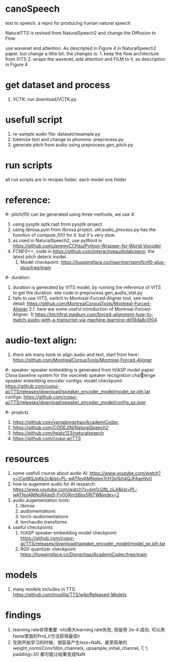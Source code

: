 # canoSpeech
text to speech, a repro for producing human natural speech

NaturalTTS is revised from NaturalSpeech2 and change the Diffusion to Flow

use wavenet and attention. As descripted in Figure 4 in NaturalSpeech2 paper, but change a little bit. 
    the changes is: 
        1. keep the flow architecture from VITS
        2. wrape the wavenet, add attention and FiLM to it, as description in Figure 4

# get dataset and process
1. VCTK: run download/VCTK.py

# usefull script
1. re-sample audio file: dataset/resample.py
2. tokenize text and change to phonone: preprocess.py
3. generate pitch from audio using preprocess.gen_pitch.py

# run scripts
all run scripts are in recipes folder. each model one folder

# reference:
#- pitch(f0)
can be generated using three methods, we use 4:
1. using pysptk.sptk.rapt from pysptk project
2. using librosa.pyin from librosa project. util.audio_process.py has the function of compute_f0() for it. but it's very slow.
3. as used in NaturalSpeech2, use pyWord in https://github.com/JeremyCCHsu/Python-Wrapper-for-World-Vocoder 
4. FCNF0++, code in https://github.com/interactiveaudiolab/penn, the latest pitch deteck model. 
   1. Model checkpoint: https://huggingface.co/maxrmorrison/fcnf0-plus-plus/tree/main 

#- duration:
1. duration is generated by VITS model, by running the reference of VITS to get the duration. see code in preprocess.gen_audio_stat.py
2. fails to use VITS, switch to Montreal-Forced-Aligner tool, see more detail: https://github.com/MontrealCorpusTools/Montreal-Forced-Aligner
    2.1. here are some useful introduction of Montreal-Forced-Aligner:
        1) https://techfirst.medium.com/forced-alignment-how-to-match-audio-with-a-transcript-via-machine-learning-dd19da8c0f04

# audio-text align:
1. there are many tools to align audio and text, start from here: https://github.com/MontrealCorpusTools/Montreal-Forced-Aligner 

#- speaker:
speaker embedding is generated from  H/ASP model
paper:  Clova baseline system for the voxceleb speaker recognition challenge
speaker enbedding encoder configs:
    model checkpoint: https://github.com/coqui-ai/TTS/releases/download/speaker_encoder_model/model_se.pth.tar
    configs: https://github.com/coqui-ai/TTS/releases/download/speaker_encoder_model/config_se.json 

#- projects
1. https://github.com/yangdongchao/AcademiCodec 
2. https://github.com/CODEJIN/NaturalSpeech2 
3. https://github.com/heatz123/naturalspeech 
4. https://github.com/coqui-ai/TTS  

# resources
1. some usefull course about audio AI: https://www.youtube.com/watch?v=iCwMQJnKk2c&list=PL-wATfeyAMNqIee7cH3q1bh4QJFAaeNv0 
2. how to augement audio for AI research: https://www.youtube.com/watch?v=bm1cQfb_pLA&list=PL-wATfeyAMNoR4aqS-Fv0GRmS6bx5RtTW&index=2 
3. audio augementation tools:
   1. librosa
   2. audiomentations
   3. torch-audiomentations
   4. torchaudio.transforms
4. useful checkpoints
   1. H/ASP speaker embedding model checkpoint: https://github.com/coqui-ai/TTS/releases/download/speaker_encoder_model/model_se.pth.tar
   2. RQV quantizer checkpoint: https://huggingface.co/Dongchao/AcademiCodec/tree/main

# models
1. many models includes in TTS:  https://github.com/mozilla/TTS/wiki/Released-Models 

# findings
1. learning rate非常重要. vits用大learning rate失败, 但是用 2e-4 成功. 可以用fastai里面的find_lr方法获得最佳lr
2. 在刚开始学习的时候，很容易产生loss=NaN，甚至简单的weight_norm(Conv1d(in_channels, upsample_initial_channel, 7, 1, padding=3)) 都可能让结果变成NaN
   


